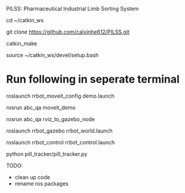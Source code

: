 PILSS: Pharmaceutical Industrial Limb Sorting System


cd ~/catkin_ws

git clone https://github.com/calvinhe612/PILSS.git

catkin_make

source ~/catkin_ws/devel/setup.bash

# Run following in seperate terminal
roslaunch rrbot_moveit_config demo.launch

rosrun abc_qa moveit_demo

rosrun abc_qa rviz_to_gazebo_node

roslaunch rrbot_gazebo rrbot_world.launch

roslaunch rrbot_control rrbot_control.launch

python pill_tracker/pill_tracker.py


TODO:
- clean up code
- rename ros packages
